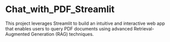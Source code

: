 # Chat_with_PDF_Streamlit
This project leverages Streamlit to build an intuitive and interactive web app that enables users to query PDF documents using advanced Retrieval-Augmented Generation (RAG) techniques.
